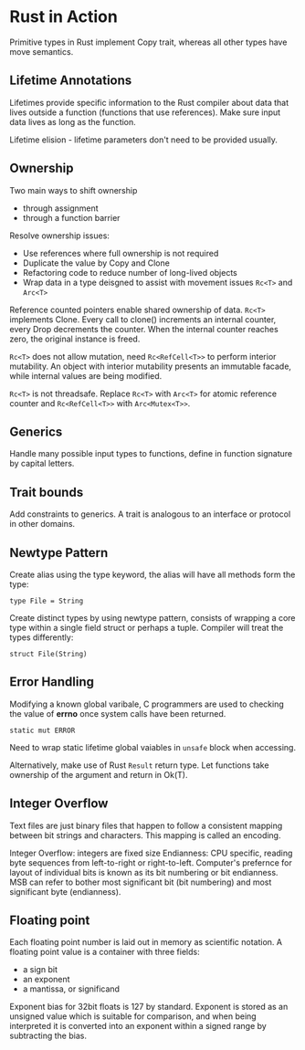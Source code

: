 # Rust in Action

Primitive types in Rust implement Copy trait, whereas all other types have move semantics.

## Lifetime Annotations

Lifetimes provide specific information to the Rust compiler about data that lives outside a function (functions that use references). Make sure input data lives as long as the function.

Lifetime elision - lifetime parameters don't need to be provided usually.

## Ownership

Two main ways to shift ownership

- through assignment
- through a function barrier

Resolve ownership issues:

- Use references where full ownership is not required
- Duplicate the value by Copy and Clone
- Refactoring code to reduce number of long-lived objects
- Wrap data in a type deisgned to assist with movement issues `Rc<T>` and `Arc<T>`

Reference counted pointers enable shared ownership of data. `Rc<T>` implements Clone. Every call to clone() increments an internal counter, every Drop decrements the counter. When the internal counter reaches zero, the original instance is freed.

`Rc<T>` does not allow mutation, need `Rc<RefCell<T>>` to perform interior mutability. An object with interior mutability presents an immutable facade, while internal values are being modified.

`Rc<T>` is not threadsafe. Replace `Rc<T>` with `Arc<T>` for atomic reference counter and `Rc<RefCell<T>>` with `Arc<Mutex<T>>`.

## Generics

Handle many possible input types to functions, define in function signature by capital letters.

## Trait bounds

Add constraints to generics. A trait is analogous to an interface or protocol in other domains.

## Newtype Pattern

Create alias using the type keyword, the alias will have all methods form the type:

```
type File = String
```

Create distinct types by using newtype pattern, consists of wrapping a core type within a single field struct or perhaps a tuple. Compiler will treat the types differently:

```
struct File(String)
```

## Error Handling

Modifying a known global varibale, C programmers are used to checking the value of **errno** once system calls have been returned.

```
static mut ERROR
```

Need to wrap static lifetime global vaiables in `unsafe` block when accessing.

Alternatively, make use of Rust `Result` return type. Let functions take ownership of the argument and return in Ok(T).

## Integer Overflow

Text files are just binary files that happen to follow a consistent mapping between bit strings and characters. This mapping is called an encoding.

Integer Overflow: integers are fixed size
Endianness: CPU specific, reading byte sequences from left-to-right or right-to-left. Computer's prefernce for layout of individual bits is known as its bit numbering or bit endianness. MSB can refer to bother most significant bit (bit numbering) and most significant byte (endianness).

## Floating point

Each floating point number is laid out in memory as scientific notation. A floating point value is a container with three fields:

- a sign bit
- an exponent
- a mantissa, or significand

Exponent bias for 32bit floats is 127 by standard. Exponent is stored as an unsigned value which is suitable for comparison, and when being interpreted it is converted into an exponent within a signed range by subtracting the bias.
